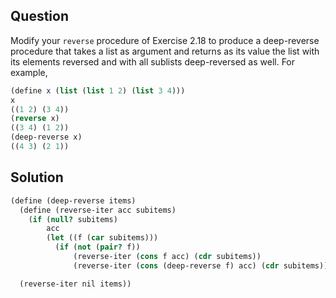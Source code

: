Question
---
Modify your `reverse` procedure of Exercise 2.18 to produce a deep-reverse procedure that takes a list as argument and returns as its value the list with its elements reversed and with all sublists deep-reversed as well. For example,

```scheme
(define x (list (list 1 2) (list 3 4)))
x
((1 2) (3 4))
(reverse x)
((3 4) (1 2))
(deep-reverse x)
((4 3) (2 1))
```

Solution
---
```scheme
(define (deep-reverse items)
  (define (reverse-iter acc subitems)
    (if (null? subitems)
        acc
        (let ((f (car subitems)))
          (if (not (pair? f))
              (reverse-iter (cons f acc) (cdr subitems))
              (reverse-iter (cons (deep-reverse f) acc) (cdr subitems))))))

  (reverse-iter nil items))
```